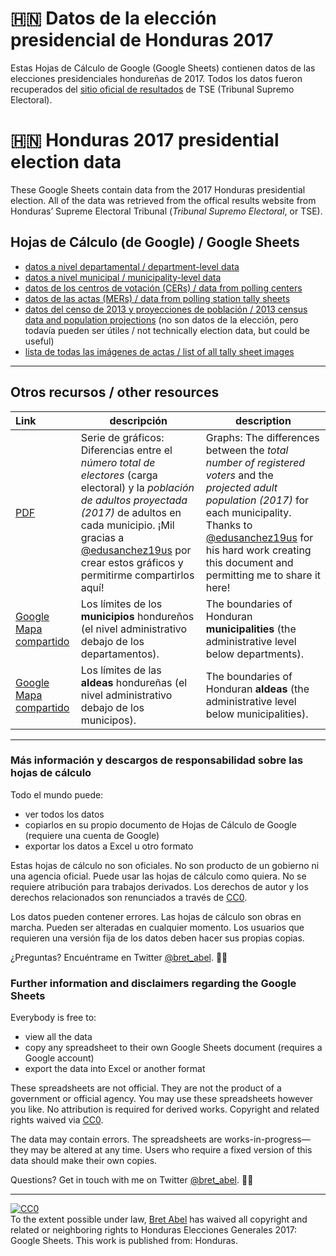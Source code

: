 # 🇭🇳 Datos de la elección presidencial de Honduras 2017

Estas Hojas de Cálculo de Google (Google Sheets) contienen datos de las elecciones presidenciales hondureñas de 2017. Todos los datos fueron recuperados del [sitio oficial de resultados](resultadosgenerales2017.tse.hn) de TSE (Tribunal Supremo Electoral).

# 🇭🇳 Honduras 2017 presidential election data

These Google Sheets contain data from the 2017 Honduras presidential election. All of the data was retrieved from the offical results website from Honduras’ Supreme Electoral Tribunal (*Tribunal Supremo Electoral*, or TSE). 

## Hojas de Cálculo (de Google) / Google Sheets

* [datos a nivel departamental / department-level data](https://docs.google.com/spreadsheets/d/1ONAIYVqrbsEpvFp7eiI3si1B4hzArD930R5Jt86wdPQ/edit?usp=sharing)
* [datos a nivel municipal / municipality-level data](https://docs.google.com/spreadsheets/d/17IVcEEqqnjQtbFBQV-rj2nj2mJO8kBD7hjdmbnqTYqI/edit?usp=sharing)
* [datos de los centros de votación (CERs) / data from polling centers](https://docs.google.com/spreadsheets/d/1ePmdXhiQiQKwTDuO7ri6V6fPKoMre1Qww_f1rWXVLOM/edit?usp=sharing)
* [datos de las actas (MERs) / data from polling station tally sheets](https://docs.google.com/spreadsheets/d/15ib1dNaE9Uhp9aDzIb0r6pqZpy8KaEXtucxdoFDAOqg/edit?usp=sharing)
* [datos del censo de 2013 y proyecciones de población / 2013 census data and population projections](https://docs.google.com/spreadsheets/d/1JL2EyBqtNLfcHnT7kOuXgnA6uZnhWszaOeNVI6tN0Po/edit?usp=sharing) (no son datos de la elección, pero todavía pueden ser útiles / not technically election data, but could be useful)
* [lista de todas las imágenes de actas / list of all tally sheet images](https://docs.google.com/spreadsheets/d/17e8w6YAqy2wlPqFWSnBFX1ROJN9CXSK8L36_EtIdnX4/edit?usp=sharing)

---------

## Otros recursos / other resources

 Link&nbsp;&nbsp;&nbsp;&nbsp;&nbsp;| descripción | description
:------------|------------|------------
[PDF](https://bet4a.github.io/HN2017/HNeleccion2017_excesocargaelectoral.pdf) | Serie de gráficos: Diferencias entre el *número total de electores* (carga electoral) y la *población de adultos proyectada (2017)* de adultos en cada municipio. ¡Mil gracias a [@edusanchez19us](https://www.twitter.com/edusanchez19us) por crear estos gráficos y permitirme compartirlos aquí! | Graphs: The differences between the *total number of registered voters* and the *projected adult population (2017)* for each municipality. Thanks to [@edusanchez19us](https://www.twitter.com/edusanchez19us) for his hard work creating this document and permitting me to share it here!
[Google Mapa compartido](https://drive.google.com/open?id=1lKY77psSw7Y4FTcVZzs82_k9gvtp0RFN&usp=sharing) | Los límites de los **municipios** hondureños (el nivel administrativo debajo de los departamentos). | The boundaries of Honduran **municipalities** (the administrative level below departments).
[Google Mapa compartido](https://drive.google.com/open?id=1T8jCDR2ZttmELoJbrKcGnM6w-AoJrym_&usp=sharing) | Los límites de las **aldeas** hondureñas (el nivel administrativo debajo de los municipos). | The boundaries of Honduran **aldeas** (the administrative level below municipalities).

---------


### Más información y descargos de responsabilidad sobre las hojas de cálculo

Todo el mundo puede:

* ver todos los datos
* copiarlos en su propio documento de Hojas de Cálculo de Google (requiere una cuenta de Google)
* exportar los datos a Excel u otro formato

Estas hojas de cálculo no son oficiales. No son producto de un gobierno ni una agencia oficial. Puede usar las hojas de cálculo como quiera. No se requiere atribución para trabajos derivados. Los derechos de autor y los derechos relacionados son renunciados a través de [CC0](https://creativecommons.org/publicdomain/zero/1.0/deed.es_ES).

Los datos pueden contener errores. Las hojas de cálculo son obras en marcha. Pueden ser alteradas en cualquier momento. Los usuarios que requieren una versión fija de los datos deben hacer sus propias copias.

¿Preguntas? Encuéntrame en Twitter [@bret_abel](https://twitter.com/bret_abel/). 💁‍♂️

### Further information and disclaimers regarding the Google Sheets

Everybody is free to:

* view all the data
* copy any spreadsheet to their own Google Sheets document (requires a Google account)
* export the data into Excel or another format

These spreadsheets are not official. They are not the product of a government or official agency. You may use these spreadsheets however you like. No attribution is required for derived works. Copyright and related rights waived via [CC0](https://creativecommons.org/publicdomain/zero/1.0/).

The data may contain errors. The spreadsheets are works-in-progress—they may be altered at any time. Users who require a fixed version of this data should make their own copies.

Questions? Get in touch with me on Twitter [@bret_abel](https://twitter.com/bret_abel/). 💁‍♂️


------------


<p xmlns:dct="http://purl.org/dc/terms/" xmlns:vcard="http://www.w3.org/2001/vcard-rdf/3.0#">
  <a rel="license"
     href="http://creativecommons.org/publicdomain/zero/1.0/">
    <img src="https://licensebuttons.net/p/zero/1.0/88x31.png" style="border-style: none;" alt="CC0" />
  </a>
  <br />
  To the extent possible under law,
  <a rel="dct:publisher"
     href="https://bet4a.github.io/HN2017">
    <span property="dct:title">Bret Abel</span></a>
  has waived all copyright and related or neighboring rights to
  <span property="dct:title">Honduras Elecciones Generales 2017: Google Sheets</span>.
This work is published from:
<span property="vcard:Country" datatype="dct:ISO3166"
      content="HN" about="https://bet4a.github.io/HN2017">
  Honduras</span>.
</p>
